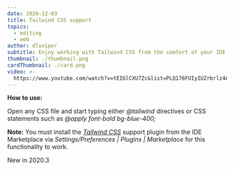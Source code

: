 ```yaml
---
date: 2020-12-03
title: Tailwind CSS support
topics:
  - editing
  - web
author: dlsniper
subtitle: Enjoy working with Tailwind CSS from the comfort of your IDE.
thumbnail: ./thumbnail.png
cardThumbnail: ./card.png
video: >-
  https://www.youtube.com/watch?v=tEIGlCXU7Zc&list=PLQ176FUIyIUZrbrlz4AY1V8VzBJKZyVlW&index=140
---
```


**How to use:**

Open any CSS file and start typing either _@tailwind_ directives or CSS statements such as _@apply font-bold bg-blue-400;_

**Note:** You must install the [_Tailwind CSS_](https://plugins.jetbrains.com/plugin/15321-tailwind-css) support plugin from the IDE Marketplace via _Settings/Preferences | Plugins | Marketplace_ for this functionality to work.

<span class="tag is-rounded">New in 2020.3</span>
